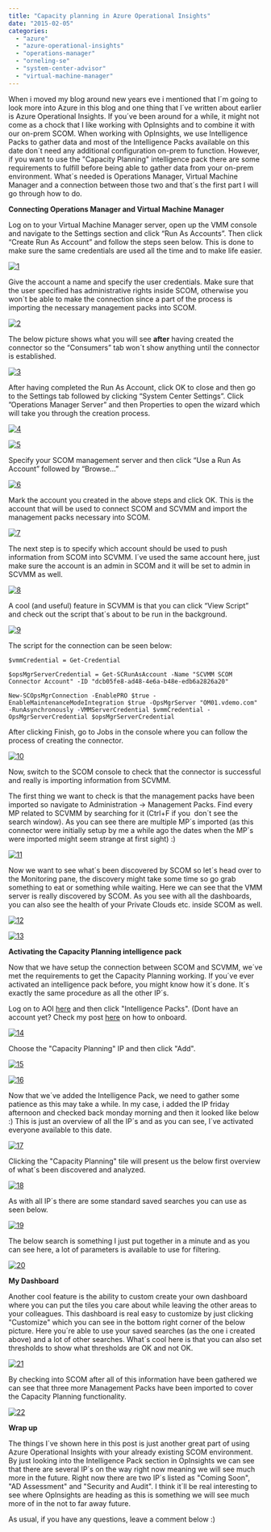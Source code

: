 ```yaml
---
title: "Capacity planning in Azure Operational Insights"
date: "2015-02-05"
categories: 
  - "azure"
  - "azure-operational-insights"
  - "operations-manager"
  - "orneling-se"
  - "system-center-advisor"
  - "virtual-machine-manager"
---
```


When i moved my blog around new years eve i mentioned that I´m going to look more into Azure in this blog and one thing that I´ve written about earlier is Azure Operational Insights. If you´ve been around for a while, it might not come as a chock that I like working with OpInsights and to combine it with our on-prem SCOM. When working with OpInsights, we use Intelligence Packs to gather data and most of the Intelligence Packs available on this date don´t need any additional configuration on-prem to function. However, if you want to use the "Capacity Planning" intelligence pack there are some requirements to fulfill before being able to gather data from your on-prem environment. What´s needed is Operations Manager, Virtual Machine Manager and a connection between those two and that´s the first part I will go through how to do.

**Connecting Operations Manager and Virtual Machine Manager**

Log on to your Virtual Machine Manager server, open up the VMM console and navigate to the Settings section and click “Run As Accounts”. Then click “Create Run As Account” and follow the steps seen below. This is done to make sure the same credentials are used all the time and to make life easier.

[![1](images/1.jpg)](http://media.orneling.se/2015/02/1.jpg)

Give the account a name and specify the user credentials. Make sure that the user specified has administrative rights inside SCOM, otherwise you won´t be able to make the connection since a part of the process is importing the necessary management packs into SCOM.

[![2](images/2.jpg)](http://media.orneling.se/2015/02/2.jpg)

The below picture shows what you will see **after** having created the connector so the “Consumers” tab won´t show anything until the connector is established.

[![3](images/3.jpg)](http://media.orneling.se/2015/02/3.jpg)

After having completed the Run As Account, click OK to close and then go to the Settings tab followed by clicking “System Center Settings”. Click ”Operations Manager Server” and then Properties to open the wizard which will take you through the creation process.

[![4](images/4.jpg)](http://media.orneling.se/2015/02/4.jpg)

[![5](images/5.jpg)](http://media.orneling.se/2015/02/5.jpg)

Specify your SCOM management server and then click “Use a Run As Account” followed by “Browse...”

[![6](images/6.jpg)](http://media.orneling.se/2015/02/6.jpg)

Mark the account you created in the above steps and click OK. This is the account that will be used to connect SCOM and SCVMM and import the management packs necessary into SCOM.

[![7](images/7.jpg)](http://media.orneling.se/2015/02/7.jpg)

The next step is to specify which account should be used to push information from SCOM into SCVMM. I´ve used the same account here, just make sure the account is an admin in SCOM and it will be set to admin in SCVMM as well.

[![8](images/8.jpg)](http://media.orneling.se/2015/02/8.jpg)

A cool (and useful) feature in SCVMM is that you can click “View Script” and check out the script that´s about to be run in the background.

[![9](images/9.jpg)](http://media.orneling.se/2015/02/9.jpg)

The script for the connection can be seen below:

```
$vmmCredential = Get-Credential

$opsMgrServerCredential = Get-SCRunAsAccount -Name "SCVMM SCOM Connector Account" -ID "dcb05fe8-ad48-4e6a-b48e-edb6a2826a20"

New-SCOpsMgrConnection -EnablePRO $true -EnableMaintenanceModeIntegration $true -OpsMgrServer "OM01.vdemo.com" -RunAsynchronously -VMMServerCredential $vmmCredential -OpsMgrServerCredential $opsMgrServerCredential
```

After clicking Finish, go to Jobs in the console where you can follow the process of creating the connector.

[![10](images/10.jpg)](http://media.orneling.se/2015/02/10.jpg)

Now, switch to the SCOM console to check that the connector is successful and really is importing information from SCVMM.

The first thing we want to check is that the management packs have been imported so navigate to Administration -> Management Packs. Find every MP related to SCVMM by searching for it (Ctrl+F if you  don´t see the search window). As you can see there are multiple MP´s imported (as this connector were initially setup by me a while ago the dates when the MP´s were imported might seem strange at first sight) :)

[![11](images/11.jpg)](http://media.orneling.se/2015/02/11.jpg)

Now we want to see what´s been discovered by SCOM so let´s head over to the Monitoring pane, the discovery might take some time so go grab something to eat or something while waiting. Here we can see that the VMM server is really discovered by SCOM. As you see with all the dashboards, you can also see the health of your Private Clouds etc. inside SCOM as well.

[![12](images/12.jpg)](http://media.orneling.se/2015/02/12.jpg)

[![13](images/13.jpg)](http://media.orneling.se/2015/02/13.jpg)

**Activating the Capacity Planning intelligence pack**

Now that we have setup the connection between SCOM and SCVMM, we´ve met the requirements to get the Capacity Planning working. If you´ve ever activated an intelligence pack before, you might know how it´s done. It´s exactly the same procedure as all the other IP´s.

Log on to AOI [here](http://preview.opinsights.azure.com "Azure Operational Insights") and then click "Intelligence Packs". (Dont have an account yet? Check my post [here](http://blog.orneling.se/2014/05/set-new-system-center-advisor-preview/#more-11421) on how to onboard.

[![14](images/14.jpg)](http://media.orneling.se/2015/02/14.jpg)

Choose the "Capacity Planning" IP and then click "Add".

[![15](images/15.jpg)](http://media.orneling.se/2015/02/15.jpg)

[![16](images/16.jpg "Azure Operational Insights")](http://media.orneling.se/2015/02/16.jpg)

Now that we´ve added the Intelligence Pack, we need to gather some patience as this may take a while. In my case, i added the IP friday afternoon and checked back monday morning and then it looked like below :) This is just an overview of all the IP´s and as you can see, I´ve activated everyone available to this date.

[![17](images/17.jpg "Azure Operational Insights")](http://media.orneling.se/2015/02/17.jpg)

Clicking the "Capacity Planning" tile will present us the below first overview of what´s been discovered and analyzed.

[![18](images/18.jpg)](http://media.orneling.se/2015/02/18.jpg)

As with all IP´s there are some standard saved searches you can use as seen below.

[![19](images/19.jpg)](http://media.orneling.se/2015/02/19.jpg)

The below search is something I just put together in a minute and as you can see here, a lot of parameters is available to use for filtering.

[![20](images/20.jpg)](http://media.orneling.se/2015/02/20.jpg)

**My Dashboard**

Another cool feature is the ability to custom create your own dashboard where you can put the tiles you care about while leaving the other areas to your colleagues. This dashboard is real easy to customize by just clicking "Customize" which you can see in the bottom right corner of the below picture. Here you´re able to use your saved searches (as the one i created above) and a lot of other searches. What´s cool here is that you can also set thresholds to show what thresholds are OK and not OK.

[![21](images/21.jpg)](http://media.orneling.se/2015/02/21.jpg)

By checking into SCOM after all of this information have been gathered we can see that three more Management Packs have been imported to cover the Capacity Planning functionality.

[![22](images/22.jpg)](http://media.orneling.se/2015/02/22.jpg)

**Wrap up**

The things I´ve shown here in this post is just another great part of using Azure Operational Insights with your already existing SCOM environment. By just looking into the Intelligence Pack section in OpInsights we can see that there are several IP´s on the way right now meaning we will see much more in the future. Right now there are two IP´s listed as "Coming Soon", "AD Assessment" and "Security and Audit". I think it´ll be real interesting to see where OpInsights are heading as this is something we will see much more of in the not to far away future.

As usual, if you have any questions, leave a comment below :)
